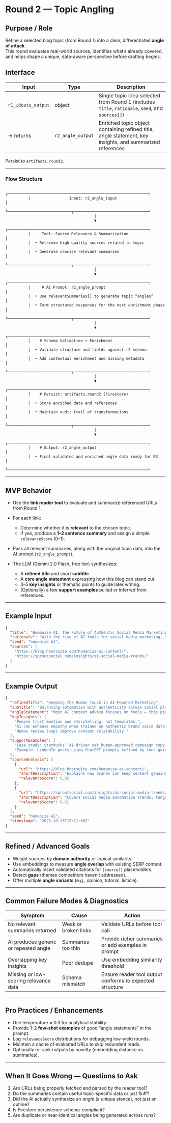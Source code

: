 # Round 2 — Topic Angling

## Purpose / Role  
Refine a selected blog topic (from Round 1) into a clear, differentiated **angle of attack**.  
This round evaluates real-world sources, identifies what’s already covered, and helps shape a unique, data-aware perspective before drafting begins.

## Interface  

| Input              | Type              | Description                                                                                              |
| ------------------ | ----------------- | -------------------------------------------------------------------------------------------------------- |
| `r1_ideate_output` | object            | Single topic idea selected from Round 1 (includes `title`, `rationale`, `seed`, and `sources[]`)         |
| → returns          | `r2_angle_output` | Enriched topic object containing refined title, angle statement, key insights, and summarized references |

Persist to `artifacts.round2`.

---

### **Flow Structure**

```mermaid
          ┌──────────────────────────────────────────────────────────────┐
          │                 Input: r2_angle_input                        │
          └────────────────────────────┬─────────────────────────────────┘
                                       │
                                       ▼
          ┌──────────────────────────────────────────────────────────────┐
          │     Tool: Source Relevance & Summarization                   │
          │  • Retrieve high-quality sources related to topic            │
          │  • Generate concise relevant summaries                       │
          └────────────────────────────┬─────────────────────────────────┘
                                       │
                                       ▼
          ┌──────────────────────────────────────────────────────────────┐
          │     # AI Prompt: r2_angle_prompt                             │
          │  • Use relevantSummaries[] to generate topic “angles”        │
          │  • Form structured responses for the next enrichment phase   │
          └────────────────────────────┬─────────────────────────────────┘
                                       │
                                       ▼
          ┌──────────────────────────────────────────────────────────────┐
          │    # Schema Validation + Enrichment                          │
          │  • Validate structure and fields against r2 schema           │
          │  • Add contextual enrichment and missing metadata            │
          └────────────────────────────┬─────────────────────────────────┘
                                       │
                                       ▼
          ┌──────────────────────────────────────────────────────────────┐
          │    # Persist: artifacts.round2 (Firestore)                   │
          │  • Store enriched data and references                        │
          │  • Maintain audit trail of transformations                   │
          └────────────────────────────┬─────────────────────────────────┘
                                       │
                                       ▼
          ┌──────────────────────────────────────────────────────────────┐
          │    # Output: r2_angle_output                                 │
          │  • Final validated and enriched angle data ready for R3      │
          └──────────────────────────────────────────────────────────────┘

````

---

## MVP Behavior

* Use the **link reader tool** to evaluate and summarize referenced URLs from Round 1.
* For each link:

  * Determine whether it is **relevant** to the chosen topic.
  * If yes, produce a **1–2 sentence summary** and assign a simple `relevanceScore` (0–1).
* Pass all relevant summaries, along with the original topic data, into the AI prompt (`r2_angle_prompt`).
* The LLM (Gemini 2.0 Flash, free tier) synthesizes:

  * A **refined title** and short **subtitle**.
  * A **core angle statement** expressing how this blog can stand out.
  * 3–5 **key insights** or thematic points to guide later writing.
  * (Optionally) a few **support examples** pulled or inferred from references.

---

## Example Input

```json
{
  "title": "Humanize AI: The Future of Authentic Social Media Marketing",
  "rationale": "With the rise of AI tools for social media marketing, there's a growing need to maintain a human touch...",
  "seed": "humanize AI",
  "sources": [
    "https://blog.hootsuite.com/humanize-ai-content/",
    "https://sproutsocial.com/insights/ai-social-media-trends/"
  ]
}
```

---

## Example Output

```json
{
  "refinedTitle": "Keeping the Human Touch in AI-Powered Marketing",
  "subtitle": "Balancing automation with authenticity across social platforms",
  "angleStatement": "Most AI content advice focuses on tools — this piece focuses on tone: how marketers can humanize AI workflows without losing efficiency.",
  "keyInsights": [
    "People trust emotion and storytelling, not templates.",
    "AI can enhance empathy when trained on authentic brand voice data.",
    "Human review loops improve content relatability."
  ],
  "supportExamples": [
    "Case study: Starbucks’ AI-driven yet human-approved campaign copy.",
    "Example: LinkedIn posts using ChatGPT prompts refined by tone guides."
  ],
  "sourceAnalysis": [
    {
      "url": "https://blog.hootsuite.com/humanize-ai-content/",
      "shortDescription": "Explains how brands can keep content genuine while using AI.",
      "relevanceScore": 0.92
    },
    {
      "url": "https://sproutsocial.com/insights/ai-social-media-trends/",
      "shortDescription": "Covers social media automation trends; tangentially relevant.",
      "relevanceScore": 0.61
    }
  ],
  "seed": "humanize AI",
  "timestamp": "2025-10-13T15:21:00Z"
}
```

---

## Refined / Advanced Goals

* Weight sources by **domain authority** or topical similarity.
* Use embeddings to measure **angle overlap** with existing SERP content.
* Automatically insert validated citations for `[source?]` placeholders.
* Detect **gaps** (themes competitors haven’t addressed).
* Offer multiple **angle variants** (e.g., opinion, tutorial, listicle).

---

## Common Failure Modes & Diagnostics

| Symptom                               | Cause                | Action                                                   |
| ------------------------------------- | -------------------- | -------------------------------------------------------- |
| No relevant summaries returned        | Weak or broken links | Validate URLs before tool call                           |
| AI produces generic or repeated angle | Summaries too thin   | Provide richer summaries or add examples in prompt       |
| Overlapping key insights              | Poor dedupe          | Use embedding similarity threshold                       |
| Missing or low-scoring relevance data | Schema mismatch      | Ensure reader tool output conforms to expected structure |

---

## Pro Practices / Enhancements

* Use temperature ≈ 0.3 for analytical stability.
* Provide 1–2 **few-shot examples** of good “angle statements” in the prompt.
* Log `relevanceScore` distributions for debugging low-yield rounds.
* Maintain a cache of evaluated URLs to skip redundant reads.
* Optionally re-rank outputs by novelty (embedding distance vs. summaries).

---

## When It Goes Wrong — Questions to Ask

1. Are URLs being properly fetched and parsed by the reader tool?
2. Do the summaries contain useful topic-specific data or just fluff?
3. Did the AI actually synthesize an *angle* (a unique stance), not just an outline?
4. Is Firestore persistence schema-compliant?
5. Are duplicate or near-identical angles being generated across runs?